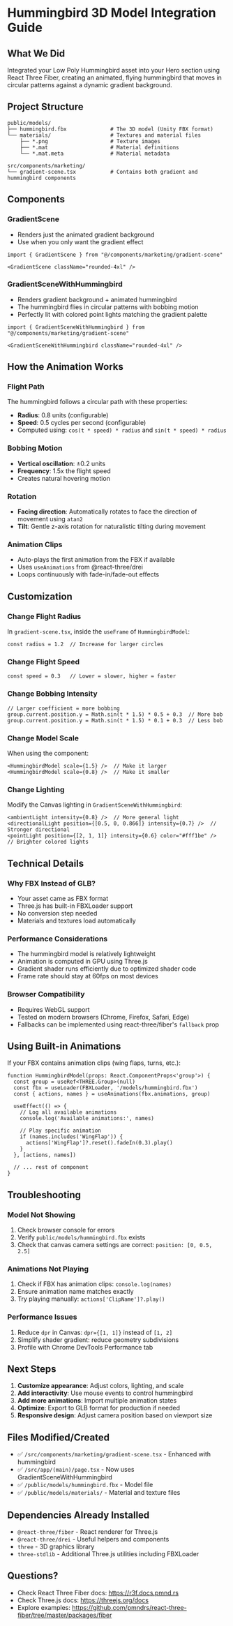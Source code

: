 # Hummingbird 3D Model Integration Guide

## What We Did

Integrated your Low Poly Hummingbird asset into your Hero section using React Three Fiber, creating an animated, flying hummingbird that moves in circular patterns against a dynamic gradient background.

## Project Structure

```
public/models/
├── hummingbird.fbx              # The 3D model (Unity FBX format)
└── materials/                   # Textures and material files
    ├── *.png                    # Texture images
    ├── *.mat                    # Material definitions
    └── *.mat.meta               # Material metadata

src/components/marketing/
└── gradient-scene.tsx           # Contains both gradient and hummingbird components
```

## Components

### GradientScene
- Renders just the animated gradient background
- Use when you only want the gradient effect

```tsx
import { GradientScene } from "@/components/marketing/gradient-scene"

<GradientScene className="rounded-4xl" />
```

### GradientSceneWithHummingbird
- Renders gradient background + animated hummingbird
- The hummingbird flies in circular patterns with bobbing motion
- Perfectly lit with colored point lights matching the gradient palette

```tsx
import { GradientSceneWithHummingbird } from "@/components/marketing/gradient-scene"

<GradientSceneWithHummingbird className="rounded-4xl" />
```

## How the Animation Works

### Flight Path
The hummingbird follows a circular path with these properties:
- **Radius**: 0.8 units (configurable)
- **Speed**: 0.5 cycles per second (configurable)
- Computed using: `cos(t * speed) * radius` and `sin(t * speed) * radius`

### Bobbing Motion
- **Vertical oscillation**: ±0.2 units
- **Frequency**: 1.5x the flight speed
- Creates natural hovering motion

### Rotation
- **Facing direction**: Automatically rotates to face the direction of movement using `atan2`
- **Tilt**: Gentle z-axis rotation for naturalistic tilting during movement

### Animation Clips
- Auto-plays the first animation from the FBX if available
- Uses `useAnimations` from @react-three/drei
- Loops continuously with fade-in/fade-out effects

## Customization

### Change Flight Radius
In `gradient-scene.tsx`, inside the `useFrame` of `HummingbirdModel`:

```tsx
const radius = 1.2  // Increase for larger circles
```

### Change Flight Speed
```tsx
const speed = 0.3   // Lower = slower, higher = faster
```

### Change Bobbing Intensity
```tsx
// Larger coefficient = more bobbing
group.current.position.y = Math.sin(t * 1.5) * 0.5 + 0.3  // More bob
group.current.position.y = Math.sin(t * 1.5) * 0.1 + 0.3  // Less bob
```

### Change Model Scale
When using the component:
```tsx
<HummingbirdModel scale={1.5} />  // Make it larger
<HummingbirdModel scale={0.8} />  // Make it smaller
```

### Change Lighting
Modify the Canvas lighting in `GradientSceneWithHummingbird`:

```tsx
<ambientLight intensity={0.8} />  // More general light
<directionalLight position={[0.5, 0, 0.866]} intensity={0.7} />  // Stronger directional
<pointLight position={[2, 1, 1]} intensity={0.6} color="#fff1be" />  // Brighter colored lights
```

## Technical Details

### Why FBX Instead of GLB?
- Your asset came as FBX format
- Three.js has built-in FBXLoader support
- No conversion step needed
- Materials and textures load automatically

### Performance Considerations
- The hummingbird model is relatively lightweight
- Animation is computed in GPU using Three.js
- Gradient shader runs efficiently due to optimized shader code
- Frame rate should stay at 60fps on most devices

### Browser Compatibility
- Requires WebGL support
- Tested on modern browsers (Chrome, Firefox, Safari, Edge)
- Fallbacks can be implemented using react-three/fiber's `fallback` prop

## Using Built-in Animations

If your FBX contains animation clips (wing flaps, turns, etc.):

```tsx
function HummingbirdModel(props: React.ComponentProps<'group'>) {
  const group = useRef<THREE.Group>(null)
  const fbx = useLoader(FBXLoader, '/models/hummingbird.fbx')
  const { actions, names } = useAnimations(fbx.animations, group)

  useEffect(() => {
    // Log all available animations
    console.log('Available animations:', names)
    
    // Play specific animation
    if (names.includes('WingFlap')) {
      actions['WingFlap']?.reset().fadeIn(0.3).play()
    }
  }, [actions, names])

  // ... rest of component
}
```

## Troubleshooting

### Model Not Showing
1. Check browser console for errors
2. Verify `public/models/hummingbird.fbx` exists
3. Check that canvas camera settings are correct: `position: [0, 0.5, 2.5]`

### Animations Not Playing
1. Check if FBX has animation clips: `console.log(names)`
2. Ensure animation name matches exactly
3. Try playing manually: `actions['ClipName']?.play()`

### Performance Issues
1. Reduce `dpr` in Canvas: `dpr={[1, 1]}` instead of `[1, 2]`
2. Simplify shader gradient: reduce geometry subdivisions
3. Profile with Chrome DevTools Performance tab

## Next Steps

1. **Customize appearance**: Adjust colors, lighting, and scale
2. **Add interactivity**: Use mouse events to control hummingbird
3. **Add more animations**: Import multiple animation states
4. **Optimize**: Export to GLB format for production if needed
5. **Responsive design**: Adjust camera position based on viewport size

## Files Modified/Created

- ✅ `/src/components/marketing/gradient-scene.tsx` - Enhanced with hummingbird
- ✅ `/src/app/(main)/page.tsx` - Now uses GradientSceneWithHummingbird
- ✅ `/public/models/hummingbird.fbx` - Model file
- ✅ `/public/models/materials/` - Material and texture files

## Dependencies Already Installed

- `@react-three/fiber` - React renderer for Three.js
- `@react-three/drei` - Useful helpers and components
- `three` - 3D graphics library
- `three-stdlib` - Additional Three.js utilities including FBXLoader

## Questions?

- Check React Three Fiber docs: https://r3f.docs.pmnd.rs
- Check Three.js docs: https://threejs.org/docs
- Explore examples: https://github.com/pmndrs/react-three-fiber/tree/master/packages/fiber
